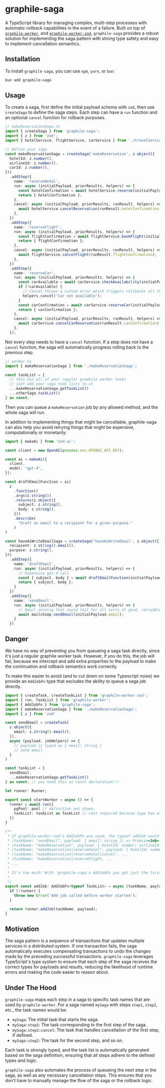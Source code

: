 # graphile-saga

A TypeScript library for managing complex, multi-step processes with automatic rollback capabilities in the event of a failure.
Built on top of [`graphile-worker`](https://github.com/graphile/worker), and
[`graphile-worker-zod`](https://github.com/ben-pr-p/graphile-worker-zod), 
`graphile-saga` provides a robust solution for implementing the saga pattern with strong type safety and 
easy to implement cancellation semantics.

## Installation

To install `graphile-saga`, you can use `npm`, `yarn`, or `bun`:

```bash
bun add graphile-saga
```

## Usage

To create a saga, first define the initial payload schema with `zod`, then use `createSaga` to define the saga steps. Each step can have a `run` function and an optional `cancel` function for rollback purposes.

```typescript
// makeSeservationSaga.ts
import { createSaga } from 'graphile-saga';
import { z } from 'zod';
import { hotelService, flightService, carService } from './travelServices';

// Define your saga
const makeReservationSaga = createSaga('makeReservation', z.object({
  hotelId: z.number(),
  airlineId: z.number(),
  carId: z.number(),
}))
  .addStep({
    name: 'reserveHotel',
    run: async (initialPayload, priorResults, helpers) => {
      const hotelConfirmation = await hotelService.reserve(initialPayload.hotelId);
      return { hotelConfirmation };
    },
    cancel: async (initialPayload, priorResults, runResult, helpers) => {
      await hotelService.cancelReservation(runResult.hotelConfirmation);
    },
  })
  .addStep({
    name: 'reserveFlight',
    run: async (initialPayload, priorResults, helpers) => {
      const flightConfirmation = await flightService.bookFlight(initialPayload.airlineId);
      return { flightConfirmation };
    },
    cancel: async (initialPayload, priorResults, runResult, helpers) => {
      await flightService.cancelFlight(runResult.flightConfirmation);
    },
  })
  .addStep({
    name: 'reserveCar',
    run: async (initialPayload, priorResults, helpers) => {
      const carAvailable = await carService.checkAvailability(initialPayload.carId);
      if (!carAvailable) {
        // Cancel throws a custom error which triggers rollbacks all the way up
        helpers.cancel('Car not available');
      }
      const carConfirmation = await carService.reserveCar(initialPayload.carId);
      return { carConfirmation };
    },
    cancel: async (initialPayload, priorResults, runResult, helpers) => {
      await carService.cancelCarReservation(runResult.carConfirmation);
    },
  });
```

Not every step needs to have a `cancel` function. If a step does not have a `cancel` function, the saga will automatically progress
rolling back to the previous step.

```typescript
// worker.ts
import { makeReservationSaga } from './makeReservationSaga';

const taskList = {
  // this has all of your regular graphile worker tasks
  // just add your saga task lists to it
  ...makeReservationSaga.getTaskList()
  ...otherSaga.taskList()
} as const;
```

Then you can queue a `makeReservation` job by any allowed method, and the whole saga will run.

In addition to implementing things that might be cancellable, graphile-saga can also help you avoid retrying things that
might be expensive, computationally or monetarily:
```typescript
import { makeAi } from 'zod-ai';

const client = new OpenAI(process.env.OPENAI_API_KEY);

const ai = makeAi({
  client,
  model: "gpt-4",
});

const draftEmailFunction = ai(
  z
    .function()
    .args(z.string())
    .returns(z.object({
      subject: z.string(),
      body: z.string(),
    }))
    .describe(
      "Draft an email to a recipient for a given purpose."
    )
)

const haveAiWriteEmailSaga = createSaga('haveAiWriteEmail', z.object({
  recipient: z.string().email(),
  purpose: z.string(),
}))
  .addStep({
    name: 'draftEmail',
    run: async (initialPayload, priorResults, helpers) => {
      // Expensive gpt-4 call
      const { subject, body } = await draftEmailFunction(initialPayload.purpose);
      return { subject, body };
    }
  })
  .addStep({
    name: 'sendEmail',
    run: async (initialPayload, priorResults, helpers) => {
      // Email sending that could fail for all sorts of good, retryable reasons
      await mailchimp.sendEmail(initialPayload.email);
    }
  })
```

## Danger

We have no way of preventing you from queueing a saga task directly, since it's just a regular graphile worker task.
However, if you do this, the job will fail, because we intercept and add extra properties to the payload 
to make the continuation and rollback semantics work correctly.

To make this easier to avoid (and to cut down on some Typescript noise) we provide an `AddJobFn` type that excludes the
ability to queue a saga job directly.

```typescript
import { createTask, createTaskList } from 'graphile-worker-zod';
import { run, TaskList } from 'graphile-worker';
import { AddJobFn } from 'graphile-saga';
import { makeReservationSaga } from './makeReservationSaga';
import { z } from 'zod'

const sendEmail = createTask(
  z.object({
    email: z.string().email(),
  }),
  async (payload, jobHelpers) => {
    // payload is typed as { email: string }
    // send email
  }
)

const taskList = {
  sendEmail,
  ...makeReservationSaga.getTaskList()
} as const; // you need this as const declaration!!!

let runner: Runner;

export const startWorker = async () => {
  runner = await run({
    pgPool: pool // definition not shown,
    taskList: taskList as TaskList // cast required because type has extra info graphile-worker doesn't want
  })
}

/**
 * If graphile-worker-zod's AddJobFn was used, the typeof addJob would be:
 * (taskName: "sendEmail", payload: { email: string }) => Promise<Job>
 * (taskName: "makeReservation", payload: { hotelId: number; airlineId: number; carId: number; }) => Promise<Job>
 * (taskName: "makeReservation|reserveHotel", payload: { hotelId: number; airlineId: number; carId: number; }) => Promise<Job>
 * (taskName: "makeReservation|reserveHotel|cancel", ...
 * (taskName: "makeReservation|reserveFlight, ...
 * ...
 * 
 * It's too much! With 'graphile-saga's AddJobFn you get just the first two.
 * 
 */
export const addJob: AddJobFn<typeof TaskList> = async (taskName, payload) => {
  if (!runner) {
    throw new Error('Add job called before worker started');
  }

  return runner.addJob(taskName, payload);
}
```

## Motivation

The saga pattern is a sequence of transactions that updates multiple services in a distributed system. If one transaction fails, the saga automatically executes compensating transactions to undo the changes made by the preceding successful transactions. `graphile-saga` leverages TypeScript's type system to ensure that each step of the saga receives the correct types for payloads and results, reducing the likelihood of runtime errors and making the code easier to reason about.

## Under The Hood

`graphile-saga` maps each step in a saga to specific task names that are used by `graphile-worker`. For a saga named `mySaga` with steps `step1`, `step2`, etc., the task names would be:

- `mySaga`: The initial task that starts the saga.
- `mySaga:step1`: The task corresponding to the first step of the saga.
- `mySaga:step1:cancel`: The task that handles cancellation of the first step, if defined.
- `mySaga:step2`: The task for the second step, and so on.

Each task is strongly typed, and the task list is automatically generated based on the saga definition, ensuring that all steps adhere to the defined types and logic.

`graphile-saga` also automates the process of queueing the next step in the saga, as well as any necessary cancellation steps. This ensures that you don't have to manually manage the flow of the saga or the rollback logic.

